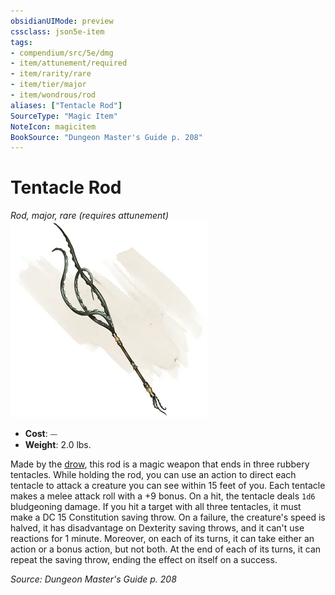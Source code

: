 ```yaml
---
obsidianUIMode: preview
cssclass: json5e-item
tags:
- compendium/src/5e/dmg
- item/attunement/required
- item/rarity/rare
- item/tier/major
- item/wondrous/rod
aliases: ["Tentacle Rod"]
SourceType: "Magic Item"
NoteIcon: magicitem
BookSource: "Dungeon Master's Guide p. 208"
---
```

# Tentacle Rod
*Rod, major, rare (requires attunement)*  
![](https://raw.githubusercontent.com/5etools-mirror-2/5etools-img/main/items/DMG/Tentacle%20Rod.webp#right)  

- **Cost**: ⏤
- **Weight**: 2.0 lbs.

Made by the [drow](/2-Mechanics/CLI/bestiary/humanoid/drow.md), this rod is a magic weapon that ends in three rubbery tentacles. While holding the rod, you can use an action to direct each tentacle to attack a creature you can see within 15 feet of you. Each tentacle makes a melee attack roll with a +9 bonus. On a hit, the tentacle deals `1d6` bludgeoning damage. If you hit a target with all three tentacles, it must make a DC 15 Constitution saving throw. On a failure, the creature's speed is halved, it has disadvantage on Dexterity saving throws, and it can't use reactions for 1 minute. Moreover, on each of its turns, it can take either an action or a bonus action, but not both. At the end of each of its turns, it can repeat the saving throw, ending the effect on itself on a success.

*Source: Dungeon Master's Guide p. 208*